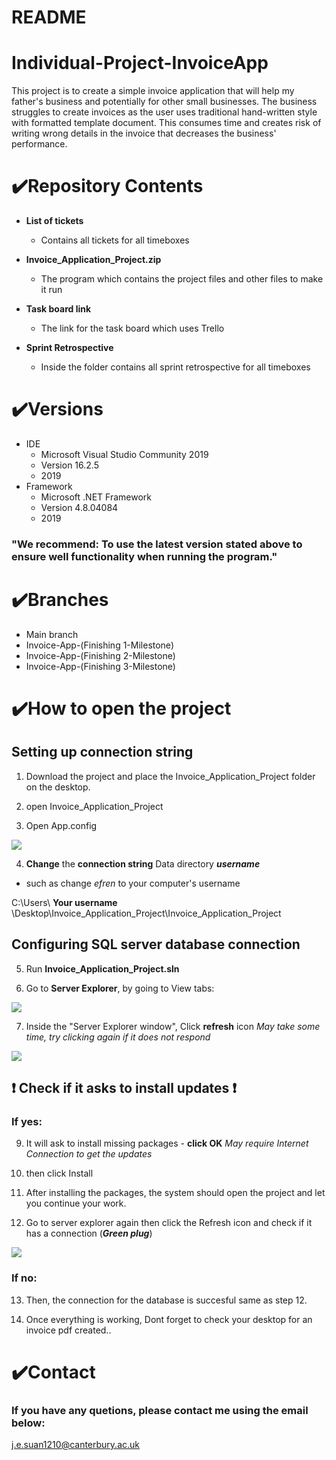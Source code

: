 README
=====

# Individual-Project-InvoiceApp
 This project is to create a simple invoice application that will help my father's business and potentially for other small businesses. The business struggles to create invoices as the user uses traditional hand-written style with formatted template document. This consumes time and creates risk of writing wrong details in the invoice that decreases the business' performance.
 
 
 # ✔️Repository Contents
 
 * **List of tickets**
     * Contains all tickets for all timeboxes


 * **Invoice_Application_Project.zip**
     * The program which contains the project files and other files to make it run


* **Task board link**
    * The link for the task board which uses Trello

* **Sprint Retrospective**
     * Inside the folder contains all sprint retrospective for all timeboxes

# ✔️Versions
* IDE
  * Microsoft Visual Studio Community 2019
  * Version 16.2.5
  * 2019
* Framework 
  * Microsoft .NET Framework
  * Version 4.8.04084
  * 2019

 ### "**We recommend**: To use the latest version stated above to ensure well functionality when running the program."  
 

# ✔️Branches
* Main branch
* Invoice-App-(Finishing 1-Milestone)
* Invoice-App-(Finishing 2-Milestone)
* Invoice-App-(Finishing 3-Milestone)
  

# ✔️How to open the project

Setting up connection string
---
1. Download the project and place the Invoice_Application_Project folder on the desktop.

2. open Invoice_Application_Project

3. Open App.config

![](https://i.imgur.com/sSBcpNp.png)

4. **Change** the **connection string** Data directory ***username***
 * such as change *efren* to your computer's username

C:\Users\ **Your username** \Desktop\Invoice_Application_Project\Invoice_Application_Project
  
Configuring SQL server database connection
---------------


5. Run **Invoice_Application_Project.sln**
  
6. Go to **Server Explorer**, by going to View tabs:

![](https://i.imgur.com/f2D0lXn.png)

7. Inside the "Server Explorer window", Click **refresh** icon
*May take some time, try clicking again if it does not respond*

![](https://i.imgur.com/ui4rQDu.png)


## ❗ Check if it asks to install updates ❗

### If yes:

9. It will ask to install missing packages - **click OK**
*May require Internet Connection to get the updates*


10. then click Install

11. After installing the packages, the system should open the project and let you continue your work.

12. Go to server explorer again then click the Refresh icon and check if it has a connection (***Green plug***)

![](https://i.imgur.com/SYPCX4f.png)


### If no: 
13. Then, the connection for the database is succesful same as step 12. 


14. Once everything is working, Dont forget to check your desktop for an invoice pdf created..




# ✔️Contact
### If you have any quetions, please contact me using the email below:

j.e.suan1210@canterbury.ac.uk
  
  
  
